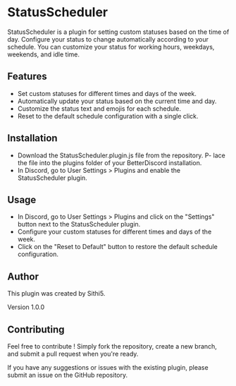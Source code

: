 # StatusScheduler

StatusScheduler is a plugin for setting custom statuses based on the time of day. Configure your status to change automatically according to your schedule. You can customize your status for working hours, weekdays, weekends, and idle time.

## Features

- Set custom statuses for different times and days of the week.
- Automatically update your status based on the current time and day.
- Customize the status text and emojis for each schedule.
- Reset to the default schedule configuration with a single click.

## Installation

- Download the StatusScheduler.plugin.js file from the repository.
  P- lace the file into the plugins folder of your BetterDiscord installation.
- In Discord, go to User Settings > Plugins and enable the StatusScheduler plugin.

## Usage

- In Discord, go to User Settings > Plugins and click on the "Settings" button next to the StatusScheduler plugin.
- Configure your custom statuses for different times and days of the week.
- Click on the "Reset to Default" button to restore the default schedule configuration.

## Author

This plugin was created by Sithi5.

Version
1.0.0

## Contributing

Feel free to contribute ! Simply fork the repository, create a new branch, and submit a pull request when you're ready.

If you have any suggestions or issues with the existing plugin, please submit an issue on the GitHub repository.
